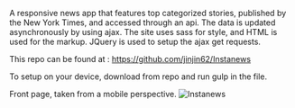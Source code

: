 A responsive news app that features top categorized stories, published by the New York Times, and accessed through an api. The data is updated asynchronously by using ajax. The site uses sass for style, and HTML is used for the markup. JQuery is used to setup the ajax get requests.

This repo can be found at : https://github.com/jinjin62/Instanews

To setup on your device, download from repo and run gulp in the file.

Front page, taken from a mobile perspective.
![Instanews](/Users/Gavin/Desktop/Instanewsfront.png "Instanews")
